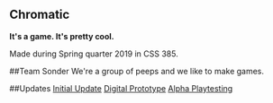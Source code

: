 ## Chromatic

**It's a game. It's pretty cool.**

Made during Spring quarter 2019 in CSS 385.

##Team Sonder
We're a group of peeps and we like to make games.

##Updates
[Initial Update](https://emilykrasser.github.io/Chromatic/Build/)
[Digital Prototype](https://emilykrasser.github.io/Chromatic/Build/)
[Alpha Playtesting](https://emilykrasser.github.io/Chromatic/Build/)
